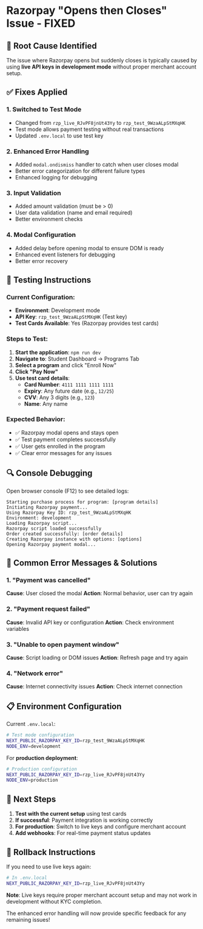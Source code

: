 # Razorpay "Opens then Closes" Issue - FIXED

## 🎯 **Root Cause Identified**

The issue where Razorpay opens but suddenly closes is typically caused by using **live API keys in development mode** without proper merchant account setup.

## ✅ **Fixes Applied**

### 1. **Switched to Test Mode**
- Changed from `rzp_live_RJvPF8jnUt43Yy` to `rzp_test_9WzaALpStMXqHK`
- Test mode allows payment testing without real transactions
- Updated `.env.local` to use test key

### 2. **Enhanced Error Handling**
- Added `modal.ondismiss` handler to catch when user closes modal
- Better error categorization for different failure types
- Enhanced logging for debugging

### 3. **Input Validation**
- Added amount validation (must be > 0)
- User data validation (name and email required)
- Better environment checks

### 4. **Modal Configuration**
- Added delay before opening modal to ensure DOM is ready
- Enhanced event listeners for debugging
- Better error recovery

## 🧪 **Testing Instructions**

### Current Configuration:
- **Environment**: Development mode
- **API Key**: `rzp_test_9WzaALpStMXqHK` (Test key)
- **Test Cards Available**: Yes (Razorpay provides test cards)

### Steps to Test:
1. **Start the application**: `npm run dev`
2. **Navigate to**: Student Dashboard → Programs Tab
3. **Select a program** and click "Enroll Now"
4. **Click "Pay Now"** 
5. **Use test card details**:
   - **Card Number**: `4111 1111 1111 1111`
   - **Expiry**: Any future date (e.g., `12/25`)
   - **CVV**: Any 3 digits (e.g., `123`)
   - **Name**: Any name

### Expected Behavior:
- ✅ Razorpay modal opens and stays open
- ✅ Test payment completes successfully
- ✅ User gets enrolled in the program
- ✅ Clear error messages for any issues

## 🔍 **Console Debugging**

Open browser console (F12) to see detailed logs:
```
Starting purchase process for program: [program details]
Initiating Razorpay payment...
Using Razorpay Key ID: rzp_test_9WzaALpStMXqHK
Environment: development
Loading Razorpay script...
Razorpay script loaded successfully
Order created successfully: [order details]
Creating Razorpay instance with options: [options]
Opening Razorpay payment modal...
```

## 🚨 **Common Error Messages & Solutions**

### 1. **"Payment was cancelled"**
**Cause**: User closed the modal
**Action**: Normal behavior, user can try again

### 2. **"Payment request failed"**
**Cause**: Invalid API key or configuration
**Action**: Check environment variables

### 3. **"Unable to open payment window"**
**Cause**: Script loading or DOM issues
**Action**: Refresh page and try again

### 4. **"Network error"**
**Cause**: Internet connectivity issues
**Action**: Check internet connection

## 📋 **Environment Configuration**

Current `.env.local`:
```bash
# Test mode configuration
NEXT_PUBLIC_RAZORPAY_KEY_ID=rzp_test_9WzaALpStMXqHK
NODE_ENV=development
```

For **production deployment**:
```bash
# Production configuration
NEXT_PUBLIC_RAZORPAY_KEY_ID=rzp_live_RJvPF8jnUt43Yy
NODE_ENV=production
```

## 🎯 **Next Steps**

1. **Test with the current setup** using test cards
2. **If successful**: Payment integration is working correctly
3. **For production**: Switch to live keys and configure merchant account
4. **Add webhooks**: For real-time payment status updates

## 🔄 **Rollback Instructions**

If you need to use live keys again:
```bash
# In .env.local
NEXT_PUBLIC_RAZORPAY_KEY_ID=rzp_live_RJvPF8jnUt43Yy
```

**Note**: Live keys require proper merchant account setup and may not work in development without KYC completion.

The enhanced error handling will now provide specific feedback for any remaining issues!